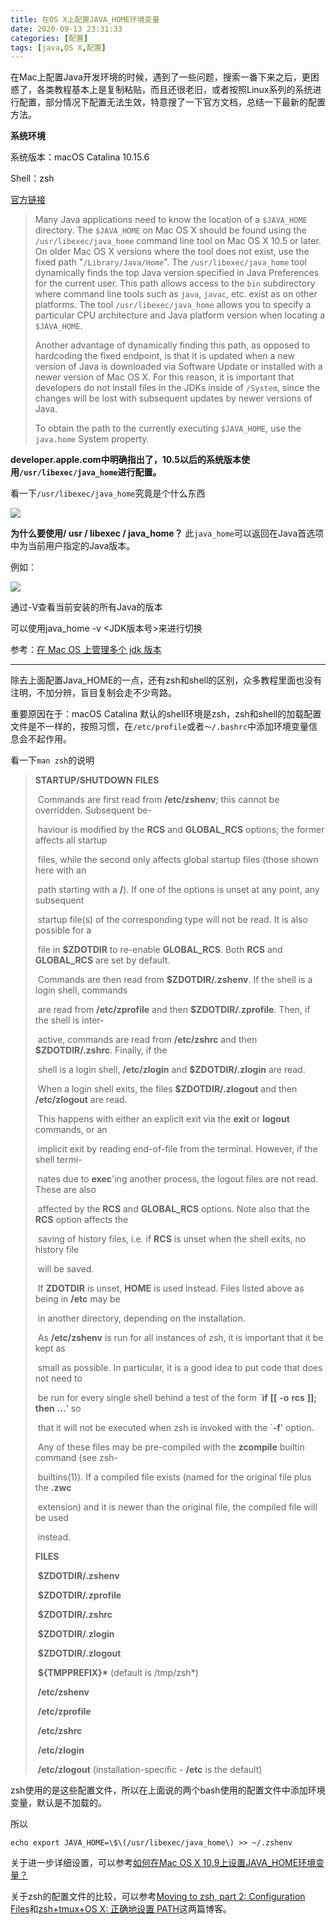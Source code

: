 ```yaml
---
title: 在OS X上配置JAVA_HOME环境变量
date: 2020-09-13 23:31:33
categories: [配置]
tags: [java,OS X,配置]
---
```


在Mac上配置Java开发环境的时候，遇到了一些问题，搜索一番下来之后，更困惑了，各类教程基本上是复制粘贴，而且还很老旧，或者按照Linux系列的系统进行配置，部分情况下配置无法生效，特意搜了一下官方文档，总结一下最新的配置方法。

<!--more-->

**系统环境**

系统版本：macOS Catalina 10.15.6

Shell：zsh

[官方链接](https://developer.apple.com/library/archive/qa/qa1170/_index.html)

> Many Java applications need to know the location of a `$JAVA_HOME` directory. The `$JAVA_HOME` on Mac OS X should be found using the `/usr/libexec/java_home` command line tool on Mac OS X 10.5 or later. On older Mac OS X versions where the tool does not exist, use the fixed path "`/Library/Java/Home`". The `/usr/libexec/java_home` tool dynamically finds the top Java version specified in Java Preferences for the current user. This path allows access to the `bin` subdirectory where command line tools such as `java`, `javac`, etc. exist as on other platforms. The tool `/usr/libexec/java_home` allows you to specify a particular CPU architecture and Java platform version when locating a `$JAVA_HOME`.
>
> Another advantage of dynamically finding this path, as opposed to hardcoding the fixed endpoint, is that it is updated when a new version of Java is downloaded via Software Update or installed with a newer version of Mac OS X. For this reason, it is important that developers do not install files in the JDKs inside of `/System`, since the changes will be lost with subsequent updates by newer versions of Java.
>
> To obtain the path to the currently executing `$JAVA_HOME`, use the `java.home` System property.

**developer.apple.com中明确指出了，10.5以后的系统版本使用`/usr/libexec/java_home`进行配置。**



看一下`/usr/libexec/java_home`究竟是个什么东西

![](http://images.wpt6.cn/blog/2020-09-13-23-57-38.png)

**为什么要使用/ usr / libexec / java_home？**
此`java_home`可以返回在Java首选项中为当前用户指定的Java版本。

例如：

![](http://images.wpt6.cn/blog/2020-09-14-00-05-42.png)

通过-V查看当前安装的所有Java的版本

可以使用java_home -v <JDK版本号>来进行切换

参考：[在 Mac OS 上管理多个 jdk 版本](https://www.jianshu.com/p/af79ae7f732c)

----

除去上面配置Java_HOME的一点，还有zsh和shell的区别，众多教程里面也没有注明，不加分辨，盲目复制会走不少弯路。

重要原因在于：macOS Catalina 默认的shell环境是zsh，zsh和shell的加载配置文件是不一样的，按照习惯，在`/etc/profile`或者`～/.bashrc`中添加环境变量信息会不起作用。

看一下`man zsh`的说明

> **STARTUP/SHUTDOWN** **FILES**
>
> ​    Commands are first read from **/etc/zshenv**; this cannot be overridden. Subsequent be-
>
> ​    haviour is modified by the **RCS** and **GLOBAL_RCS** options; the former affects all startup
>
> ​    files, while the second only affects global startup files (those shown here with an
>
> ​    path starting with a **/**). If one of the options is unset at any point, any subsequent
>
> ​    startup file(s) of the corresponding type will not be read. It is also possible for a
>
> ​    file in **$ZDOTDIR** to re-enable **GLOBAL_RCS**. Both **RCS** and **GLOBAL_RCS** are set by default.
>
> 
>
> ​    Commands are then read from **$ZDOTDIR/.zshenv**. If the shell is a login shell, commands
>
> ​    are read from **/etc/zprofile** and then **$ZDOTDIR/.zprofile**. Then, if the shell is inter-
>
> ​    active, commands are read from **/etc/zshrc** and then **$ZDOTDIR/.zshrc**. Finally, if the
>
> ​    shell is a login shell, **/etc/zlogin** and **$ZDOTDIR/.zlogin** are read.
>
> 
>
> ​    When a login shell exits, the files **$ZDOTDIR/.zlogout** and then **/etc/zlogout** are read.
>
> ​    This happens with either an explicit exit via the **exit** or **logout** commands, or an
>
> ​    implicit exit by reading end-of-file from the terminal. However, if the shell termi-
>
> ​    nates due to **exec**'ing another process, the logout files are not read. These are also
>
> ​    affected by the **RCS** and **GLOBAL_RCS** options. Note also that the **RCS** option affects the
>
> ​    saving of history files, i.e. if **RCS** is unset when the shell exits, no history file
>
> ​    will be saved.
>
> 
>
> ​    If **ZDOTDIR** is unset, **HOME** is used instead. Files listed above as being in **/etc** may be
>
> ​    in another directory, depending on the installation.
>
> 
>
> ​    As **/etc/zshenv** is run for all instances of zsh, it is important that it be kept as
>
> ​    small as possible. In particular, it is a good idea to put code that does not need to
>
> ​    be run for every single shell behind a test of the form `**if** **[[** **-o** **rcs** **]];** **then** **...**' so
>
> ​    that it will not be executed when zsh is invoked with the `**-f**' option.
>
> 
>
> ​    Any of these files may be pre-compiled with the **zcompile** builtin command (see zsh-
>
> ​    builtins(1)).  If a compiled file exists (named for the original file plus the **.zwc**
>
> ​    extension) and it is newer than the original file, the compiled file will be used
>
> ​    instead.
>
> 
>
> **FILES**
>
> ​    **$ZDOTDIR/.zshenv**
>
> ​    **$ZDOTDIR/.zprofile**
>
> ​    **$ZDOTDIR/.zshrc**
>
> ​    **$ZDOTDIR/.zlogin**
>
> ​    **$ZDOTDIR/.zlogout**
>
> ​    **${TMPPREFIX}\***  (default is /tmp/zsh*)
>
> ​    **/etc/zshenv**
>
> ​    **/etc/zprofile**
>
> ​    **/etc/zshrc**
>
> ​    **/etc/zlogin**
>
> ​    **/etc/zlogout**  (installation-specific - **/etc** is the default)

zsh使用的是这些配置文件，所以在上面说的两个bash使用的配置文件中添加环境变量，默认是不加载的。

所以

```shell
echo export JAVA_HOME=\$\(/usr/libexec/java_home\) >> ~/.zshenv
```

关于进一步详细设置，可以参考[如何在Mac OS X 10.9上设置JAVA_HOME环境变量？](https://qastack.cn/programming/22842743/how-to-set-java-home-environment-variable-on-mac-os-x-10-9)



关于zsh的配置文件的比较，可以参考[Moving to zsh, part 2: Configuration Files](https://scriptingosx.com/2019/06/moving-to-zsh-part-2-configuration-files/)和[zsh+tmux+OS X: 正确地设置 PATH](https://chenyufei.info/blog/2014-03-04/zsh-tmux-osx-set-correct-path/)这两篇博客。


